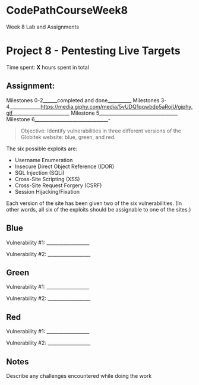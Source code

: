 # CodePathCourseWeek8
Week 8 Lab and Assignments
# Project 8 - Pentesting Live Targets

Time spent: **X** hours spent in total

## Assignment:
Milestones 0-2______completed and done__________
Milestones 3-4_____________https://media.giphy.com/media/5vUDQ1qqwbdp5aRoiU/giphy.gif________________________
Milestone 5_________________________________
Milestone 6_______________________________-


> Objective: Identify vulnerabilities in three different versions of the Globitek website: blue, green, and red.

The six possible exploits are:
* Username Enumeration
* Insecure Direct Object Reference (IDOR)
* SQL Injection (SQLi)
* Cross-Site Scripting (XSS)
* Cross-Site Request Forgery (CSRF)
* Session Hijacking/Fixation

Each version of the site has been given two of the six vulnerabilities. (In other words, all six of the exploits should be assignable to one of the sites.)

## Blue

Vulnerability #1: __________________

Vulnerability #2: __________________


## Green

Vulnerability #1: __________________

Vulnerability #2: __________________


## Red

Vulnerability #1: __________________

Vulnerability #2: __________________


## Notes

Describe any challenges encountered while doing the work
